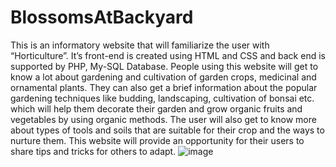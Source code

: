 # BlossomsAtBackyard
This is an informatory website that will familiarize the user with “Horticulture”. It’s front-end is created using HTML and CSS and back end is supported by PHP, My-SQL Database. People using this website will get to know a lot about gardening and cultivation of garden crops, medicinal and ornamental plants. They can also get a brief information about the popular gardening techniques like budding, landscaping, cultivation of bonsai etc. which will help them decorate their garden and grow organic fruits and vegetables by using organic methods. The user will also get to know more about types of tools and soils that are suitable for their crop and the ways to nurture them. This website will provide an opportunity for their users to share tips and tricks for others to adapt.
![image](https://github.com/Shivani026/BlossomsAtBackyard/assets/98535051/6db742d6-beea-4805-a121-686525eb6339)
